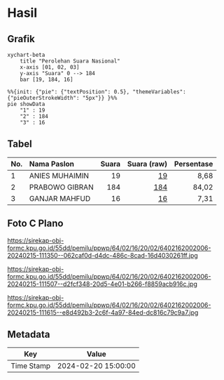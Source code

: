 # Hasil

## Grafik

```mermaid
xychart-beta
    title "Perolehan Suara Nasional"
    x-axis [01, 02, 03]
    y-axis "Suara" 0 --> 184
    bar [19, 184, 16]
```

```mermaid
%%{init: {"pie": {"textPosition": 0.5}, "themeVariables": {"pieOuterStrokeWidth": "5px"}} }%%
pie showData
    "1" : 19
    "2" : 184
    "3" : 16
```

## Tabel

| No. | Nama Paslon    | Suara | Suara (raw) | Persentase |
|:--- |:-------------- | -----:| -----------:| ----------:|
| 1   | ANIES MUHAIMIN | 19    | [19][p-1]   | 8,68       |
| 2   | PRABOWO GIBRAN | 184   | [184][p-2]  | 84,02      |
| 3   | GANJAR MAHFUD  | 16    | [16][p-3]   | 7,31       |


[p-1]: https://github.com/gigit-pemilu/pemilu-2024/blob/main/pilpres/hitung-suara/sub/64-kalimantan-timur/sub/02-kutai-kartanegara/sub/16-tenggarong-seberang/sub/2002-bukit-raya/sub/006-tps/sub/paslon-1.txt
[p-2]: https://github.com/gigit-pemilu/pemilu-2024/blob/main/pilpres/hitung-suara/sub/64-kalimantan-timur/sub/02-kutai-kartanegara/sub/16-tenggarong-seberang/sub/2002-bukit-raya/sub/006-tps/sub/paslon-2.txt
[p-3]: https://github.com/gigit-pemilu/pemilu-2024/blob/main/pilpres/hitung-suara/sub/64-kalimantan-timur/sub/02-kutai-kartanegara/sub/16-tenggarong-seberang/sub/2002-bukit-raya/sub/006-tps/sub/paslon-3.txt

## Foto C Plano

https://sirekap-obj-formc.kpu.go.id/55dd/pemilu/ppwp/64/02/16/20/02/6402162002006-20240215-111350--062caf0d-d4dc-486c-8cad-16d4030261ff.jpg

https://sirekap-obj-formc.kpu.go.id/55dd/pemilu/ppwp/64/02/16/20/02/6402162002006-20240215-111507--d2fcf348-20d5-4e01-b266-f8859acb916c.jpg

https://sirekap-obj-formc.kpu.go.id/55dd/pemilu/ppwp/64/02/16/20/02/6402162002006-20240215-111615--e8d492b3-2c6f-4a97-84ed-dc816c79c9a7.jpg


## Metadata

| Key        | Value               |
| ---------- | ------------------- |
| Time Stamp | 2024-02-20 15:00:00 |



